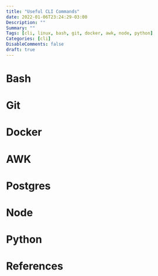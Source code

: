 ```yaml
---
title: "Useful CLI Commands"
date: 2022-01-06T23:24:29-03:00
Description: ""
Summary: ""
Tags: [cli, linux, bash, git, docker, awk, node, python]
Categories: [cli]
DisableComments: false
draft: true
---
```


# Bash

# Git

# Docker

# AWK

# Postgres

# Node

# Python

# References